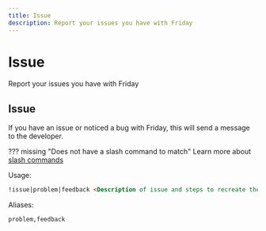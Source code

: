 ```yaml
---
title: Issue
description: Report your issues you have with Friday
---
```

# Issue

Report your issues you have with Friday

## Issue

If you have an issue or noticed a bug with Friday, this will send a message to the developer.

??? missing "Does not have a slash command to match"
	Learn more about [slash commands](/#slash-commands)

Usage:

```md
!issue|problem|feedback <Description of issue and steps to recreate the issue>
```

Aliases:

```md
problem,feedback
```
